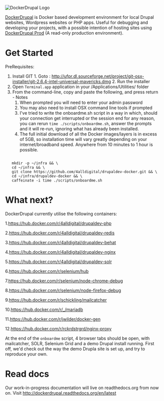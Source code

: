 ![DockerDrupal Logo](https://raw.githubusercontent.com/4alldigital/drupaldev-docker/master/docs/images/drupal-docker-logo-monochrome.png)

[DockerDrupal](https://www.4alldigital.io/docker-drupal) is Docker based development environment for local Drupal websites, Wordpress websites or PHP apps. Useful for debugging and developing your projects, with a possible intention of hosting sites using [DockerDrupal Prod](https://github.com/4alldigital/drupalprod-docker) (A read-only production environment).

# Get Started

  PreRequisites:
  1. Install GIT
    1. Goto : http://ufpr.dl.sourceforge.net/project/git-osx-installer/git-2.6.4-intel-universal-mavericks.dmg
    2. Run the installer
  1. Open `Terminal.app` application in your /Applications/Utilities/ folder
  2. From the command-line, copy and paste the following, and press return
    - Notes
      1. When prompted you will need to enter your admin password
      2. You may also need to install OSX command line tools if prompted
      3. I've tried to write the onboardme.sh script in a way in which, should your connection get interrupted or the session end for any reason, you can rerun ```time ./scripts/onboardme.sh```, answer the prompts and it will re-run, ignoring what has already been installed.
      4. The full initial download of all the Docker images/layers is in excess of 5GB, so installation time will vary greatly depending on your internet/broadband speed.  Anywhere from 10 minutes to 1 hour is possible.

  ```

     mkdir -p ~/infra && \
     cd ~/infra && \
     git clone https://github.com/4alldigital/drupaldev-docker.git && \
     cd ~/infra/drupaldev-docker && \
     caffeinate -i time ./scripts/onboardme.sh

  ```

# What next?

DockerDrupal currently utilise the following containers:

 1.https://hub.docker.com/r/4alldigital/drupaldev-php
 
 2.https://hub.docker.com/r/4alldigital/drupaldev-redis
 
 3.https://hub.docker.com/r/4alldigital/drupaldev-behat
 
 4.https://hub.docker.com/r/4alldigital/drupaldev-nginx
 
 5.https://hub.docker.com/r/4alldigital/drupaldev-solr
 
 6.https://hub.docker.com/r/selenium/hub
 
 7.https://hub.docker.com/r/selenium/node-chrome-debug
 
 8.https://hub.docker.com/r/selenium/node-firefox-debug
 
 9.https://hub.docker.com/r/schickling/mailcatcher
 
 10.https://hub.docker.com/r/_/mariadb
 
 11.https://hub.docker.com/r/jwilder/docker-gen
 
 12.https://hub.docker.com/r/rckrdstrgrd/nginx-proxy



  At the end of the `onboardme` script, 4 browser tabs should be open, with mailcatcher, SOLR, Selenium Grid and a demo Drupal install running.  First off, we'd check out the way the demo Drupla site is set up, and try to reproduce your own.


# Read docs

Our work-in-progress documentation will live on readthedocs.org from now on. Visit http://dockerdrupal.readthedocs.org/en/latest
